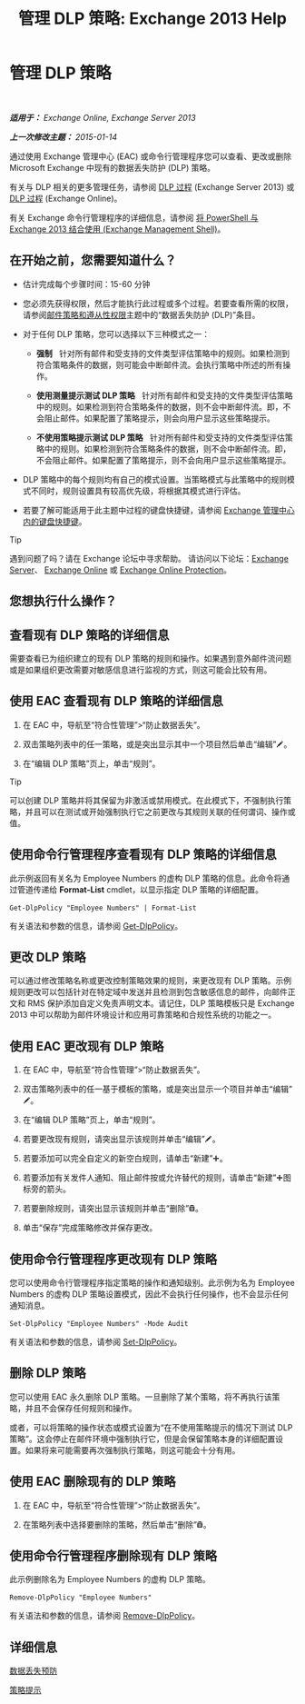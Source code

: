 ﻿---
title: '管理 DLP 策略: Exchange 2013 Help'
TOCTitle: 管理 DLP 策略
ms:assetid: ba81fabd-7f7f-4ef7-968f-ce851ada9d70
ms:mtpsurl: https://technet.microsoft.com/zh-cn/library/JJ673559(v=EXCHG.150)
ms:contentKeyID: 50491518
ms.date: 01/11/2018
mtps_version: v=EXCHG.150
ms.translationtype: HT
---

# 管理 DLP 策略

 

_**适用于：** Exchange Online, Exchange Server 2013_

_**上一次修改主题：** 2015-01-14_

通过使用 Exchange 管理中心 (EAC) 或命令行管理程序您可以查看、更改或删除 Microsoft Exchange 中现有的数据丢失防护 (DLP) 策略。

有关与 DLP 相关的更多管理任务，请参阅 [DLP 过程](dlp-procedures-exchange-2013-help.md) (Exchange Server 2013) 或 [DLP 过程](https://technet.microsoft.com/zh-cn/library/jj938003\(v=exchg.150\)) (Exchange Online)。

有关 Exchange 命令行管理程序的详细信息，请参阅 [将 PowerShell 与 Exchange 2013 结合使用 (Exchange Management Shell)](https://technet.microsoft.com/zh-cn/library/bb123778\(v=exchg.150\))。

## 在开始之前，您需要知道什么？

  - 估计完成每个步骤时间：15-60 分钟

  - 您必须先获得权限，然后才能执行此过程或多个过程。若要查看所需的权限，请参阅[邮件策略和遵从性权限](messaging-policy-and-compliance-permissions-exchange-2013-help.md)主题中的“数据丢失防护 (DLP)”条目。

  - 对于任何 DLP 策略，您可以选择以下三种模式之一：
    
      -  
        **强制**   针对所有邮件和受支持的文件类型评估策略中的规则。如果检测到符合策略条件的数据，则可能会中断邮件流。会执行策略中所述的所有操作。
    
      -  
        **使用测量提示测试 DLP 策略**   针对所有邮件和受支持的文件类型评估策略中的规则。如果检测到符合策略条件的数据，则不会中断邮件流。即，不会阻止邮件。如果配置了策略提示，则会向用户显示这些策略提示。
    
      -  
        **不使用策略提示测试 DLP 策略**   针对所有邮件和受支持的文件类型评估策略中的规则。如果检测到符合策略条件的数据，则不会中断邮件流。即，不会阻止邮件。如果配置了策略提示，则不会向用户显示这些策略提示。

  - DLP 策略中的每个规则均有自己的模式设置。当策略模式与此策略中的规则模式不同时，规则设置具有较高优先级，将根据其模式进行评估。

  - 若要了解可能适用于此主题中过程的键盘快捷键，请参阅 [Exchange 管理中心内的键盘快捷键](keyboard-shortcuts-in-the-exchange-admin-center-exchange-online-protection-help.md)。

> [!tip]
> 遇到问题了吗？请在 Exchange 论坛中寻求帮助。 请访问以下论坛：<a href="https://go.microsoft.com/fwlink/p/?linkid=60612">Exchange Server</a>、 <a href="https://go.microsoft.com/fwlink/p/?linkid=267542">Exchange Online</a> 或 <a href="https://go.microsoft.com/fwlink/p/?linkid=285351">Exchange Online Protection</a>。


## 您想执行什么操作？

## 查看现有 DLP 策略的详细信息

需要查看已为组织建立的现有 DLP 策略的规则和操作。如果遇到意外邮件流问题或是如果组织更改需要对敏感信息进行监视的方式，则这可能会比较有用。

## 使用 EAC 查看现有 DLP 策略的详细信息

1.  在 EAC 中，导航至“符合性管理”\>“防止数据丢失”。

2.  双击策略列表中的任一策略，或是突出显示其中一个项目然后单击“编辑”![编辑图标](images/Bb124582.6f53ccb2-1f13-4c02-bea0-30690e6ea71d(EXCHG.150).gif "编辑图标")。

3.  在“编辑 DLP 策略”页上，单击“规则”。

> [!tip]
> 可以创建 DLP 策略并将其保留为非激活或禁用模式。在此模式下，不强制执行策略，并且可以在测试或开始强制执行它之前更改与其规则关联的任何谓词、操作或值。


## 使用命令行管理程序查看现有 DLP 策略的详细信息

此示例返回有关名为 Employee Numbers 的虚构 DLP 策略的信息。此命令将通过管道传递给 **Format-List** cmdlet，以显示指定 DLP 策略的详细配置。

    Get-DlpPolicy "Employee Numbers" | Format-List

有关语法和参数的信息，请参阅 [Get-DlpPolicy](https://technet.microsoft.com/zh-cn/library/jj215752\(v=exchg.150\))。

## 更改 DLP 策略

可以通过修改策略名称或更改控制策略效果的规则，来更改现有 DLP 策略。示例规则更改可以包括针对在特定域中发送并且检测到包含敏感信息的邮件，向邮件正文和 RMS 保护添加自定义免责声明文本。请记住，DLP 策略模板只是 Exchange 2013 中可以帮助为邮件环境设计和应用可靠策略和合规性系统的功能之一。

## 使用 EAC 更改现有 DLP 策略

1.  在 EAC 中，导航至“符合性管理”\>“防止数据丢失”。

2.  双击策略列表中的任一基于模板的策略，或是突出显示一个项目并单击“编辑”![编辑图标](images/Bb124582.6f53ccb2-1f13-4c02-bea0-30690e6ea71d(EXCHG.150).gif "编辑图标")。

3.  在“编辑 DLP 策略”页上，单击“规则”。

4.  若要更改现有规则，请突出显示该规则并单击“编辑”![编辑图标](images/Bb124582.6f53ccb2-1f13-4c02-bea0-30690e6ea71d(EXCHG.150).gif "编辑图标")。

5.  若要添加可以完全自定义的新空白规则，请单击“新建”![添加图标](images/JJ218640.c1e75329-d6d7-4073-a27d-498590bbb558(EXCHG.150).gif "添加图标")。

6.  若要添加有关发件人通知、阻止邮件按或允许替代的规则，请单击“新建”![添加图标](images/JJ218640.c1e75329-d6d7-4073-a27d-498590bbb558(EXCHG.150).gif "添加图标")图标旁的箭头。

7.  若要删除规则，请突出显示该规则并单击“删除”![删除图标](images/JJ657511.14f639f6-61e8-4418-bbfb-0db14de9d2f5(EXCHG.150).gif "删除图标")。

8.  单击“保存”完成策略修改并保存更改。

## 使用命令行管理程序更改现有 DLP 策略

您可以使用命令行管理程序指定策略的操作和通知级别。此示例为名为 Employee Numbers 的虚构 DLP 策略设置模式，因此不会执行任何操作，也不会显示任何通知消息。

    Set-DlpPolicy "Employee Numbers" -Mode Audit

有关语法和参数的信息，请参阅 [Set-DlpPolicy](https://technet.microsoft.com/zh-cn/library/jj215778\(v=exchg.150\))。

## 删除 DLP 策略

您可以使用 EAC 永久删除 DLP 策略。一旦删除了某个策略，将不再执行该策略，并且不会保存任何规则和操作。

或者，可以将策略的操作状态或模式设置为“在不使用策略提示的情况下测试 DLP 策略”。这会停止在邮件环境中强制执行它，但是会保留策略本身的详细配置设置。如果将来可能需要再次强制执行策略，则这可能会十分有用。

## 使用 EAC 删除现有的 DLP 策略

1.  在 EAC 中，导航至“符合性管理”\>“防止数据丢失”。

2.  在策略列表中选择要删除的策略，然后单击“删除”![删除图标](images/JJ657511.14f639f6-61e8-4418-bbfb-0db14de9d2f5(EXCHG.150).gif "删除图标")。

## 使用命令行管理程序删除现有 DLP 策略

此示例删除名为 Employee Numbers 的虚构 DLP 策略。

    Remove-DlpPolicy "Employee Numbers"

有关语法和参数的信息，请参阅 [Remove-DlpPolicy](https://technet.microsoft.com/zh-cn/library/jj215677\(v=exchg.150\))。

## 详细信息

[数据丢失预防](technical-overview-of-dlp-data-loss-prevention-in-exchange.md)

[策略提示](technical-overview-of-policy-tips-in-exchange-online-and-exchange-2013.md)

